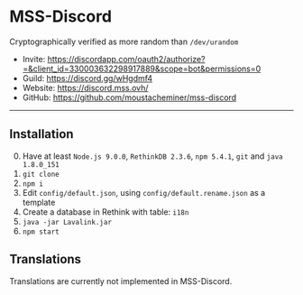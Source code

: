 # MSS-Discord
Cryptographically verified as more random than `/dev/urandom`

- Invite: https://discordapp.com/oauth2/authorize?=&client_id=330003632298917889&scope=bot&permissions=0
- Guild: https://discord.gg/wHgdmf4
- Website: https://discord.mss.ovh/
- GitHub: https://github.com/moustacheminer/mss-discord

---

## Installation

0. Have at least `Node.js 9.0.0`, `RethinkDB 2.3.6`, `npm 5.4.1`, `git` and `java 1.8.0_151`
0. `git clone`
0. `npm i`
0. Edit `config/default.json`, using `config/default.rename.json` as a template
0. Create a database in Rethink with table: `i18n`
0. `java -jar Lavalink.jar`
0. `npm start`

## Translations

Translations are currently not implemented in MSS-Discord.
